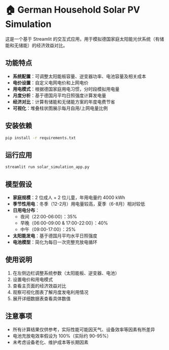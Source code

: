 # 🏠 German Household Solar PV Simulation

这是一个基于 Streamlit 的交互式应用，用于模拟德国家庭太阳能光伏系统（有储能和无储能）的经济效益对比。

## 功能特点

- **系统配置**：可调整太阳能板容量、逆变器功率、电池容量及相关成本
- **电价设置**：自定义电网电价和上网电价
- **用电模式**：根据德国家庭用电习惯，分时段模拟用电量
- **月度分析**：基于德国月平均日照强度计算发电量
- **经济对比**：计算有储能和无储能方案的年度电费节省
- **可视化**：堆叠柱状图展示每月自用/上网电量比例

## 安装依赖

```bash
pip install -r requirements.txt
```

## 运行应用

```bash
streamlit run solar_simulation_app.py
```

## 模型假设

- **家庭规模**：2 位成人 + 2 位儿童，年用电量约 4000 kWh
- **季节性用电**：冬季（12-2月）用电量较高，夏季（6-8月）相对较低
- **日用电分布**：
  - 夜间（22:00-06:00）：35%
  - 早晚（06:00-09:00 & 17:00-22:00）：40%
  - 中午（09:00-17:00）：25%
- **太阳能发电**：基于德国月平均水平日照强度
- **电池模型**：简化为每日一次完整充放电循环

## 使用说明

1. 在左侧边栏调整系统参数（太阳能板、逆变器、电池）
2. 设置电价和用电模式
3. 查看主页面的经济效益对比
4. 观察可视化图表了解月度发电利用情况
5. 展开详细数据表查看具体数值

## 注意事项

- 所有计算结果仅供参考，实际性能可能因天气、设备效率等因素有所差异
- 电池充放电效率假设为 100%（实际约 90-95%）
- 未考虑设备老化、维护成本等长期因素 